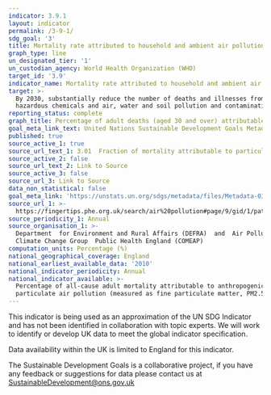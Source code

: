 ```yaml
---
indicator: 3.9.1
layout: indicator
permalink: /3-9-1/
sdg_goal: '3'
title: Mortality rate attributed to household and ambient air pollution
graph_type: line
un_designated_tier: '1'
un_custodian_agency: World Health Organization (WHO)
target_id: '3.9'
indicator_name: Mortality rate attributed to household and ambient air pollution
target: >-
  By 2030, substantially reduce the number of deaths and illnesses from
  hazardous chemicals and air, water and soil pollution and contamination
reporting_status: complete
graph_title: Percentage of adult deaths (aged 30 and over) attributable to particulate air pollution
goal_meta_link_text: United Nations Sustainable Development Goals Metadata (pdf 865kB)
published: true
source_active_1: true
source_url_text_1: 3.01  Fraction of mortality attributable to particulate air pollution
source_active_2: false
source_url_text_2: Link to Source
source_active_3: false
source_url_3: Link to Source
data_non_statistical: false
goal_meta_link: 'https://unstats.un.org/sdgs/metadata/files/Metadata-03-09-01.pdf'
source_url_1: >-
  https://fingertips.phe.org.uk/search/air%20pollution#page/9/gid/1/pat/15/par/E92000001/ati/6/are/E12000004/iid/30101/age/230/sex/4
source_periodicity_1: Annual
source_organisation_1: >-
  Department  for Environment and Rural Affairs (DEFRA)  and  Air Pollution and
  Climate Change Group  Public Health England (COMEAP) 
computation_units: Percentage (%)
national_geographical_coverage: England
national_earliest_available_data: '2010'
national_indicator_periodicity: Annual
national_indicator_available: >-
  Percentage of all-cause adult mortality attributable to anthropogenic
  particulate air pollution (measured as fine particulate matter, PM2.5)
---
```

This indicator is being used as an approximation of the UN SDG Indicator and has not been identified in collaboration with topic experts. We will work to identify or develop UK data to meet the global indicator specification. 

Data availability within the UK is limited to England for this indicator.

The Sustainable Development Goals is a collaborative project, if you have any feedback or suggestions for data please contact us at <SustainableDevelopment@ons.gov.uk>  

